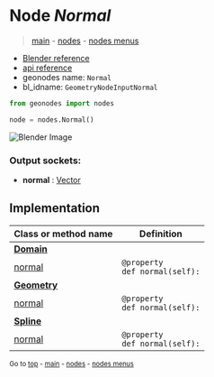 # Node *Normal*

> [main](../index.md) - [nodes](nodes.md) - [nodes menus](nodes_menus.md)

- [Blender reference](https://docs.blender.org/manual/en/latest/modeling/geometry_nodes/input/normal.html)
- [api reference](https://docs.blender.org/api/current/bpy.types.GeometryNodeInputNormal.html)
- geonodes name: `Normal`
- bl_idname: `GeometryNodeInputNormal`

```python
from geonodes import nodes

node = nodes.Normal()
```

![Blender Image](https://docs.blender.org/manual/en/latest/_images/node-types_GeometryNodeInputNormal.webp)

### Output sockets:

- **normal** : [Vector](Vector.md)

## Implementation

| Class or method name | Definition |
|----------------------|------------|
| **[Domain](Domain.md)** |
| [normal](Domain.md#normal) | `@property`<br> `def normal(self):` |
| **[Geometry](Geometry.md)** |
| [normal](Geometry.md#normal) | `@property`<br> `def normal(self):` |
| **[Spline](Spline.md)** |
| [normal](Spline.md#normal) | `@property`<br> `def normal(self):` |

<sub>Go to [top](#node-Normal) - [main](../index.md) - [nodes](nodes.md) - [nodes menus](nodes_menus.md)</sub>

